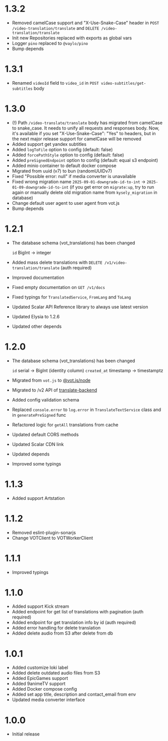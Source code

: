 # 1.3.2

- Removed camelCase support and "X-Use-Snake-Case" header in `POST /video-translation/translate` and `DELETE /video-translation/translate`
- Init new Repositories replaced with exports as global vars
- Logger `pino` replaced to `@vaylo/pino`
- Bump depends

# 1.3.1

- Renamed `videoId` field to `video_id` in `POST video-subtitles/get-subtitles` body

# 1.3.0

- (!) Path `/video-translate/translate` body has migrated from camelCase to snake_case. It needs to unify all requests and responses body. Now, it's available if you set "X-Use-Snake-Case": "Yes" to headers, but in the next major release support for camelCase will be removed
- Added support get yandex subtitles
- Added `logToFile` option to config (default: false)
- Added `forcePathStyle` option to config (default: false)
- Added `preSignedEndpoint` option to config (default: equal s3 endpoint)
- Added minio container to default docker compose
- Migrated from uuid (v7) to bun (randomUUIDv7)
- Fixed "Possible error: null" if media converter is unavailable
- Fixed wrong migration name `2025-09-01-downgrade-id-to-int` -> `2025-01-09-downgrade-id-to-int` (if you get error on `migrate:up`, try to run again or manually delete old migration name from `kysely_migration` in database)
- Change default user agent to user agent from vot.js
- Bump depends

# 1.2.1

- The database schema (vot_translations) has been changed

  `id` BigInt -> integer

- Added mass delete translations with `DELETE /v1/video-translation/translate` (auth required)
- Improved documentation
- Fixed empty documentation on `GET /v1/docs`
- Fixed typings for `TranslatedService`, `FromLang` and `ToLang`
- Updated Scalar API Reference library to always use latest version
- Updated Elysia to 1.2.6
- Updated other depends

# 1.2.0

- The database schema (vot_translations) has been changed

  `id` serial -> BigInt (identity column)
  `created_at` timestamp -> timestamptz

- Migrated from `vot.js` to [@vot.js/node](https://github.com/FOSWLY/vot.js)
- Migrated to /v2 API of [translate-backend](https://github.com/FOSWLY/translate-backend)
- Added config validation schema
- Replaced `console.error` to `log.error` in `TranslateTextService` class and in `generatePreSigned` func
- Refactored logic for `getAll` translations from cache
- Updated default CORS methods
- Updated Scalar CDN link
- Updated depends
- Improved some typings

# 1.1.3

- Added support Artstation

# 1.1.2

- Removed eslint-plugin-sonarjs
- Change VOTClient to VOTWorkerClient

# 1.1.1

- Improved typings

# 1.1.0

- Added support Kick stream
- Added endpoint for get list of translations with pagination (auth required)
- Added endpoint for get translation info by id (auth required)
- Added error handling for delete translation
- Added delete audio from S3 after delete from db

# 1.0.1

- Added customize loki label
- Added delete outdated audio files from S3
- Added EpicGames support
- Added 9animeTV support
- Added Docker compose config
- Added set app title, description and contact_email from env
- Updated media converter interface

# 1.0.0

- Initial release
